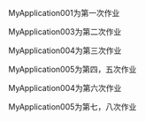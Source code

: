 MyApplication001为第一次作业

MyApplication003为第二次作业

MyApplication004为第三次作业

MyApplication005为第四，五次作业

MyApplication004为第六次作业

MyApplication005为第七，八次作业
